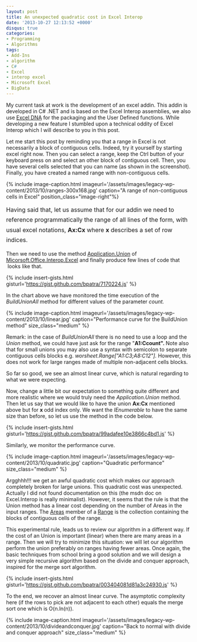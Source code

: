 ```yaml
---
layout: post
title: An unexpected quadratic cost in Excel Interop
date: '2013-10-27 12:13:52 +0000'
disqus: true
categories:
- Programming
- Algorithms
tags:
- Add-Ins
- algorithm
- C#
- Excel
- interop excel
- Microsoft Excel
- BigData
---
```

My current task at work is the development of an excel addin. This addin is developed in C# .NET and is based on the Excel Interop assemblies, we also use&nbsp;<a href="http://excel-dna.net/">Excel DNA</a>&nbsp;for the packaging and the User Defined functions. While developing a new feature I stumbled upon a technical oddity of Excel Interop which I will describe to you in this post.

Let me start this post by reminding you that a range in Excel is not necessarily a block of contiguous&nbsp;cells. Indeed, try it yourself by starting excel right now. Then you can select a range, keep the Ctrl button of your keyboard press on and select an other block of contiguous cell. Then, you have several cells selected that you can name (as shown in the screenshot). Finally, you have created a named range with non-contiguous cells.

{% include image-caption.html imageurl='/assets/images/legacy-wp-content/2013/10/ranges-300x168.jpg' caption="A range of non-contiguous cells in Excel" position_class="image-right"%}

<span style="line-height: 1.714285714; font-size: 1rem;">Having said that, let us assume that for our addin&nbsp;we need to reference programmatically the range of all lines of the form, with usual excel notations,&nbsp;</span><strong style="line-height: 1.714285714; font-size: 1rem;">Ax:Cx</strong><span style="line-height: 1.714285714; font-size: 1rem;">&nbsp;where </span><strong style="line-height: 1.714285714; font-size: 1rem;">x</strong><span style="line-height: 1.714285714; font-size: 1rem;"> describes a set of row indices.&nbsp;</span>

Then we need to use the method <a href="http://msdn.microsoft.com/en-us/library/microsoft.office.interop.excel._application.union.aspx">Application.Union</a> of <a href="http://msdn.microsoft.com/en-us/library/Microsoft.Office.Interop.Excel.aspx">Micorsoft.Office.Interop.Excel</a> and finally produce few lines of code that &nbsp;looks like that.

{% include insert-gists.html gisturl='https://gist.github.com/bpatra/7170224.js' %}

In the chart above we have monitored the time execution of the <em>BuildUnionAll</em>&nbsp;method for&nbsp;different values of the parameter <em>count.</em>

{% include image-caption.html imageurl='/assets/images/legacy-wp-content/2013/10/linear.jpg' caption="Performance curve for the BuildUnion method" size_class="medium" %}

Remark: in the case of <em>BuildUnionAll</em>&nbsp;there is no need to use a loop and the <em>Union</em> method, we could have just ask for the range "<strong>A1:Ccount".&nbsp;</strong>Note also that for small unions you may also use a syntax with semicolon to separate contiguous cells blocks e.g.&nbsp;<em>worsheet.Range["A1:C3;A8:C12"].&nbsp;</em>However, this does not work for large ranges made of multiple non-adjacent cells blocks.

So far so good, we see an almost linear curve, which is natural regarding to what we were expecting.

Now, change a little bit our expectation to something quite different and more realistic where we would truly need the <em>Application.Union</em> method. Then let us say that we would like to have the union <strong>Ax:Cx</strong>&nbsp;mentioned above but for <strong>x </strong>odd index only. We want the <em>IEnumerable<int></em>&nbsp;to have the same size than before, so let us use the method in the code below.

{% include insert-gists.html gisturl='https://gist.github.com/bpatra/99adafee10e3866c4bd1.js' %}

Similarly, we monitor the performance curve.

{% include image-caption.html imageurl='/assets/images/legacy-wp-content/2013/10/quadratic.jpg' caption="Quadratic performance" size_class="medium" %}

Argghhh!!! we get an awful quadratic cost which makes our approach completely broken for large unions. This quadratic cost was unexpected. Actually I did not found documentation on this (the msdn doc on Excel.Interop is really minimalist). However, it seems that the rule is that the Union method has a linear cost depending on the number of Areas in the input ranges. The <a href="http://msdn.microsoft.com/en-us/library/microsoft.office.interop.excel.range.areas.aspx">Areas</a> member of a <a href="http://msdn.microsoft.com/en-us/library/Microsoft.Office.Interop.Excel.Range.aspx">Range</a> is the collection containing the blocks of contiguous cells of the range.

This experimental rule, leads us to review our algorithm in a different way. If the cost of an Union is important (linear) when there are many areas in a range. Then we will try to minimize this situation: we will let our algorithm perform the union preferably on ranges having fewer areas. Once again, the basic techniques from school bring a good solution and we will design a very simple recursive algorithm based on the divide and conquer approach, inspired for the merge sort algorithm.

{% include insert-gists.html gisturl='https://gist.github.com/bpatra/003404081d81a3c24930.js' %}

To the end, we recover an almost linear curve. The asymptotic complexity here (if the rows to pick are not adjacent to each other) equals the merge sort one which is O(n.ln(n)).

{% include image-caption.html imageurl='/assets/images/legacy-wp-content/2013/10/divideandconquer.jpg' caption="Back to normal with divide and conquer approach" size_class="medium" %}